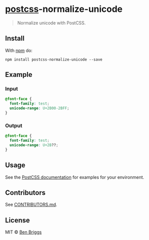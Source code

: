 # [postcss][postcss]-normalize-unicode

> Normalize unicode with PostCSS.

## Install

With [npm](https://npmjs.org/package/postcss-normalize-unicode) do:

```
npm install postcss-normalize-unicode --save
```

## Example

### Input

```css
@font-face {
  font-family: test;
  unicode-range: U+2B00-2BFF;
}
```

### Output

```css
@font-face {
  font-family: test;
  unicode-range: U+2B??;
}
```

## Usage

See the [PostCSS documentation](https://github.com/postcss/postcss#usage) for
examples for your environment.

## Contributors

See
[CONTRIBUTORS.md](https://github.com/cssnano/cssnano/blob/master/CONTRIBUTORS.md).

## License

MIT © [Ben Briggs](http://beneb.info)

[postcss]: https://github.com/postcss/postcss
